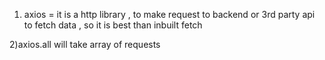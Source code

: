 1. axios = it is a http library , to make request to backend or 3rd party api to fetch data , so it is best than inbuilt fetch

2)axios.all will take array of requests
